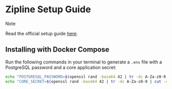 # Zipline Setup Guide

> [!NOTE]
> Read the official setup guide [here](https://github.com/diced/zipline).
>

## Installing with Docker Compose

Run the following commands in your terminal to generate a `.env` file with a PostgreSQL password and a core application secret:

````bash
echo "POSTGRESQL_PASSWORD=$(openssl rand -base64 42 | tr -dc A-Za-z0-9 | cut -c -32 | tr -d '\n')" > .env
echo "CORE_SECRET=$(openssl rand -base64 42 | tr -dc A-Za-z0-9 | cut -c -32 | tr -d '\n')" >> .env
